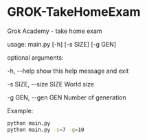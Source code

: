 # GROK-TakeHomeExam
Grok Academy - take home exam

usage: main.py [-h] [-s SIZE] [-g GEN]

optional arguments:

  -h, --help            show this help message and exit
  
  -s SIZE, --size SIZE  World size
  
  -g GEN, --gen GEN     Number of generation
  
  

Example:
```bash
python main.py
python main.py -s=7 -g=10
```
